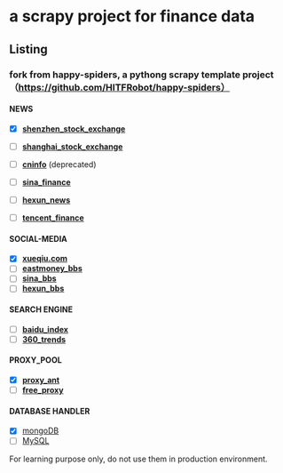 # a scrapy project for finance data

## Listing

### fork from happy-spiders, a pythong scrapy template project（https://github.com/HITFRobot/happy-spiders）

#### NEWS

- [x] [**shenzhen_stock_exchange**](http://www.szse.cn/disclosure/notice/company/index.html)
- [ ] [**shanghai_stock_exchange**](http://www.sse.com.cn/disclosure/announcement/general/)
- [ ] [**cninfo**](http://www.cninfo.com.cn/new/index) (deprecated)
- [ ] [**sina_finance**](http://finance.sina.com.cn/stock/newstock/)

- [ ] [**hexun_news**](http://roll.hexun.com/)
- [ ] [**tencent_finance**](http://finance.qq.com/articleList/rolls/)

#### SOCIAL-MEDIA
- [x] [**xueqiu.com**](https://xueqiu.com/)
- [ ] [**eastmoney_bbs**](http://guba.eastmoney.com/)
- [ ] [**sina_bbs**](http://guba.sina.com.cn/?s=category&cid=1)
- [ ] [**hexun_bbs**](http://guba.hexun.com/)

#### SEARCH ENGINE
- [ ] [**baidu_index**](http://index.baidu.com/)
- [ ] [**360_trends**](https://trends.so.com/index)

#### PROXY_POOL
- [x] [**proxy_ant**](http://www.proxyant.com/)
- [ ] [**free_proxy**](http://www.xiladaili.com/news/7/)

#### DATABASE HANDLER
- [x] [mongoDB](https://www.mongodb.com/1)
- [ ] [MySQL](https://www.mysql.com/)

For learning purpose only, do not use them in production environment. 
